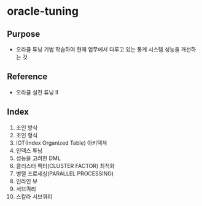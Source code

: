 # oracle-tuning

## Purpose
- 오라클 튜닝 기법 학습하여 현재 업무에서 다루고 있는 통계 시스템 성능을 개선하는 것
## Reference
- 오라클 실전 튜닝 II
## Index
1. 조인 방식
2. 조인 형식
3. IOT(Index Organized Table) 아키텍쳐
4. 인덱스 튜닝
5. 성능을 고려한 DML
6. 클러스터 팩터(CLUSTER FACTOR) 최적화
7. 병렬 프로세싱(PARALLEL PROCESSING)
8. 인라인 뷰
9. 서브쿼리
10. 스칼라 서브쿼리
